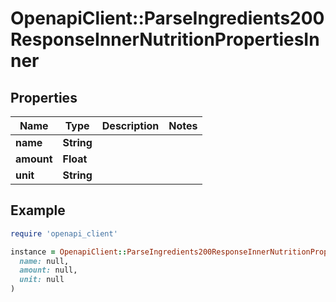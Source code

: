 # OpenapiClient::ParseIngredients200ResponseInnerNutritionPropertiesInner

## Properties

| Name | Type | Description | Notes |
| ---- | ---- | ----------- | ----- |
| **name** | **String** |  |  |
| **amount** | **Float** |  |  |
| **unit** | **String** |  |  |

## Example

```ruby
require 'openapi_client'

instance = OpenapiClient::ParseIngredients200ResponseInnerNutritionPropertiesInner.new(
  name: null,
  amount: null,
  unit: null
)
```

